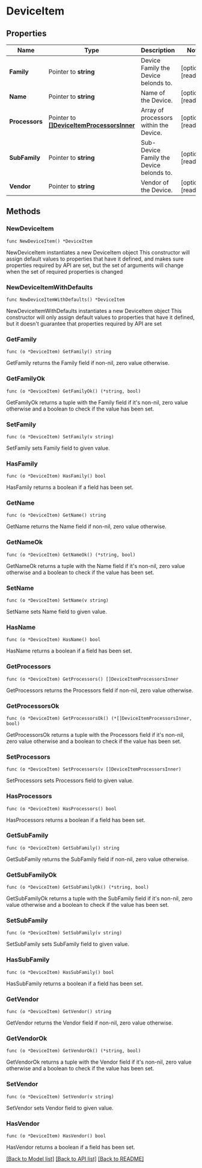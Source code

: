 # DeviceItem

## Properties

Name | Type | Description | Notes
------------ | ------------- | ------------- | -------------
**Family** | Pointer to **string** | Device Family the Device belonds to. | [optional] [readonly] 
**Name** | Pointer to **string** | Name of the Device. | [optional] [readonly] 
**Processors** | Pointer to [**[]DeviceItemProcessorsInner**](DeviceItemProcessorsInner.md) | Array of processors within the Device. | [optional] [readonly] 
**SubFamily** | Pointer to **string** | Sub-Device Family the Device belonds to. | [optional] [readonly] 
**Vendor** | Pointer to **string** | Vendor of the Device. | [optional] [readonly] 

## Methods

### NewDeviceItem

`func NewDeviceItem() *DeviceItem`

NewDeviceItem instantiates a new DeviceItem object
This constructor will assign default values to properties that have it defined,
and makes sure properties required by API are set, but the set of arguments
will change when the set of required properties is changed

### NewDeviceItemWithDefaults

`func NewDeviceItemWithDefaults() *DeviceItem`

NewDeviceItemWithDefaults instantiates a new DeviceItem object
This constructor will only assign default values to properties that have it defined,
but it doesn't guarantee that properties required by API are set

### GetFamily

`func (o *DeviceItem) GetFamily() string`

GetFamily returns the Family field if non-nil, zero value otherwise.

### GetFamilyOk

`func (o *DeviceItem) GetFamilyOk() (*string, bool)`

GetFamilyOk returns a tuple with the Family field if it's non-nil, zero value otherwise
and a boolean to check if the value has been set.

### SetFamily

`func (o *DeviceItem) SetFamily(v string)`

SetFamily sets Family field to given value.

### HasFamily

`func (o *DeviceItem) HasFamily() bool`

HasFamily returns a boolean if a field has been set.

### GetName

`func (o *DeviceItem) GetName() string`

GetName returns the Name field if non-nil, zero value otherwise.

### GetNameOk

`func (o *DeviceItem) GetNameOk() (*string, bool)`

GetNameOk returns a tuple with the Name field if it's non-nil, zero value otherwise
and a boolean to check if the value has been set.

### SetName

`func (o *DeviceItem) SetName(v string)`

SetName sets Name field to given value.

### HasName

`func (o *DeviceItem) HasName() bool`

HasName returns a boolean if a field has been set.

### GetProcessors

`func (o *DeviceItem) GetProcessors() []DeviceItemProcessorsInner`

GetProcessors returns the Processors field if non-nil, zero value otherwise.

### GetProcessorsOk

`func (o *DeviceItem) GetProcessorsOk() (*[]DeviceItemProcessorsInner, bool)`

GetProcessorsOk returns a tuple with the Processors field if it's non-nil, zero value otherwise
and a boolean to check if the value has been set.

### SetProcessors

`func (o *DeviceItem) SetProcessors(v []DeviceItemProcessorsInner)`

SetProcessors sets Processors field to given value.

### HasProcessors

`func (o *DeviceItem) HasProcessors() bool`

HasProcessors returns a boolean if a field has been set.

### GetSubFamily

`func (o *DeviceItem) GetSubFamily() string`

GetSubFamily returns the SubFamily field if non-nil, zero value otherwise.

### GetSubFamilyOk

`func (o *DeviceItem) GetSubFamilyOk() (*string, bool)`

GetSubFamilyOk returns a tuple with the SubFamily field if it's non-nil, zero value otherwise
and a boolean to check if the value has been set.

### SetSubFamily

`func (o *DeviceItem) SetSubFamily(v string)`

SetSubFamily sets SubFamily field to given value.

### HasSubFamily

`func (o *DeviceItem) HasSubFamily() bool`

HasSubFamily returns a boolean if a field has been set.

### GetVendor

`func (o *DeviceItem) GetVendor() string`

GetVendor returns the Vendor field if non-nil, zero value otherwise.

### GetVendorOk

`func (o *DeviceItem) GetVendorOk() (*string, bool)`

GetVendorOk returns a tuple with the Vendor field if it's non-nil, zero value otherwise
and a boolean to check if the value has been set.

### SetVendor

`func (o *DeviceItem) SetVendor(v string)`

SetVendor sets Vendor field to given value.

### HasVendor

`func (o *DeviceItem) HasVendor() bool`

HasVendor returns a boolean if a field has been set.


[[Back to Model list]](../README.md#documentation-for-models) [[Back to API list]](../README.md#documentation-for-api-endpoints) [[Back to README]](../README.md)


